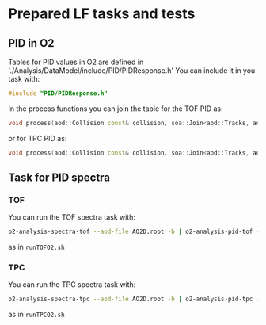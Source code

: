 # Prepared LF tasks and tests

## PID in O2
Tables for PID values in O2 are defined in './Analysis/DataModel/include/PID/PIDResponse.h'
You can include it in you task with:
``` c++
#include "PID/PIDResponse.h"
```
In the process functions you can join the table for the TOF PID as:
``` c++
void process(aod::Collision const& collision, soa::Join<aod::Tracks, aod::TracksExtra, aod::pidRespTOF> const& tracks)
```
or for TPC PID as:
``` c++
void process(aod::Collision const& collision, soa::Join<aod::Tracks, aod::TracksExtra, aod::pidRespTPC> const& tracks)
```

## Task for PID spectra
### TOF
You can run the TOF spectra task with:

``` bash
o2-analysis-spectra-tof --aod-file AO2D.root -b | o2-analysis-pid-tof -b
```
as in `runTOFO2.sh`
### TPC
You can run the TPC spectra task with:

``` bash
o2-analysis-spectra-tpc --aod-file AO2D.root -b | o2-analysis-pid-tpc -b
```
as in `runTPCO2.sh`

